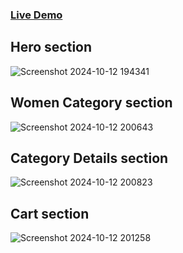 ### [Live Demo](https://e-commerce-ftn.netlify.app)


## Hero section 
![Screenshot 2024-10-12 194341](https://github.com/user-attachments/assets/14972c0d-9868-40d1-9c19-3c8c9de14ab1)
## Women Category section
![Screenshot 2024-10-12 200643](https://github.com/user-attachments/assets/22141ae3-3860-4d31-b6e4-ff7455fbf86c)
## Category Details section
![Screenshot 2024-10-12 200823](https://github.com/user-attachments/assets/eb0c312d-590b-4d19-99c5-86202a6be277)
## Cart section
![Screenshot 2024-10-12 201258](https://github.com/user-attachments/assets/33c8ae9d-198f-49ab-9f25-88be0b52a9b2)
